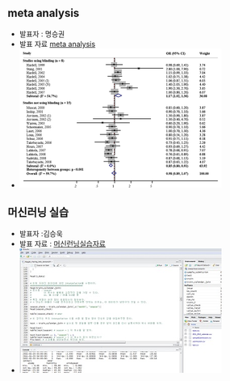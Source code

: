 

## meta analysis
- 발표자 : 명승권
- 발표 자료 [meta analysis](http://goo.gl/8y50uM)
- ![c3-11-01.png](/doc/img/c3-11-01.png)

## 머신러닝 실습
- 발표자 :김승욱
- 발표 자료 : [머신런닝실습자료](https://drive.google.com/file/d/0B-2yw-flkAy_SkxydDFGWk9PWEE/view)
- ![c3-11-02.png](/doc/img/c3-11-02.png)